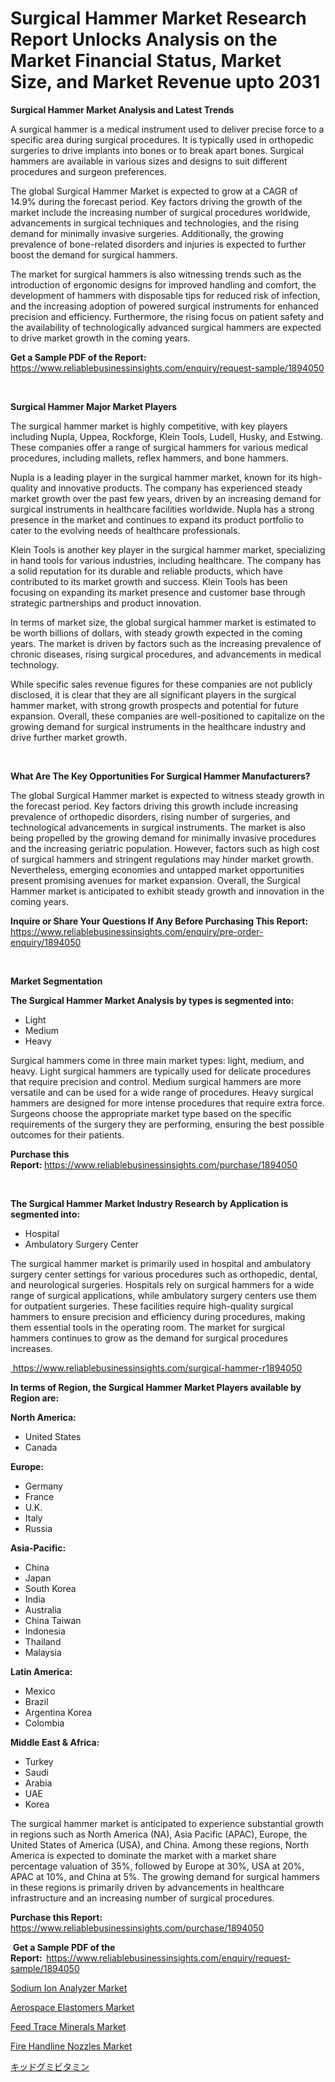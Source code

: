 <p><h1>Surgical Hammer Market Research Report Unlocks Analysis on the Market Financial Status, Market Size, and Market Revenue upto 2031</h1></p><p><strong>Surgical Hammer Market Analysis and Latest Trends</strong></p>
<p><p>A surgical hammer is a medical instrument used to deliver precise force to a specific area during surgical procedures. It is typically used in orthopedic surgeries to drive implants into bones or to break apart bones. Surgical hammers are available in various sizes and designs to suit different procedures and surgeon preferences.</p><p>The global Surgical Hammer Market is expected to grow at a CAGR of 14.9% during the forecast period. Key factors driving the growth of the market include the increasing number of surgical procedures worldwide, advancements in surgical techniques and technologies, and the rising demand for minimally invasive surgeries. Additionally, the growing prevalence of bone-related disorders and injuries is expected to further boost the demand for surgical hammers.</p><p>The market for surgical hammers is also witnessing trends such as the introduction of ergonomic designs for improved handling and comfort, the development of hammers with disposable tips for reduced risk of infection, and the increasing adoption of powered surgical instruments for enhanced precision and efficiency. Furthermore, the rising focus on patient safety and the availability of technologically advanced surgical hammers are expected to drive market growth in the coming years.</p></p>
<p><strong>Get a Sample PDF of the Report:&nbsp;</strong> <a href="https://www.reliablebusinessinsights.com/enquiry/request-sample/1894050">https://www.reliablebusinessinsights.com/enquiry/request-sample/1894050</a></p>
<p>&nbsp;</p>
<p><strong>Surgical Hammer Major Market Players</strong></p>
<p><p>The surgical hammer market is highly competitive, with key players including Nupla, Uppea, Rockforge, Klein Tools, Ludell, Husky, and Estwing. These companies offer a range of surgical hammers for various medical procedures, including mallets, reflex hammers, and bone hammers.</p><p>Nupla is a leading player in the surgical hammer market, known for its high-quality and innovative products. The company has experienced steady market growth over the past few years, driven by an increasing demand for surgical instruments in healthcare facilities worldwide. Nupla has a strong presence in the market and continues to expand its product portfolio to cater to the evolving needs of healthcare professionals.</p><p>Klein Tools is another key player in the surgical hammer market, specializing in hand tools for various industries, including healthcare. The company has a solid reputation for its durable and reliable products, which have contributed to its market growth and success. Klein Tools has been focusing on expanding its market presence and customer base through strategic partnerships and product innovation.</p><p>In terms of market size, the global surgical hammer market is estimated to be worth billions of dollars, with steady growth expected in the coming years. The market is driven by factors such as the increasing prevalence of chronic diseases, rising surgical procedures, and advancements in medical technology. </p><p>While specific sales revenue figures for these companies are not publicly disclosed, it is clear that they are all significant players in the surgical hammer market, with strong growth prospects and potential for future expansion. Overall, these companies are well-positioned to capitalize on the growing demand for surgical instruments in the healthcare industry and drive further market growth.</p></p>
<p>&nbsp;</p>
<p><strong>What Are The Key Opportunities For Surgical Hammer Manufacturers?</strong></p>
<p><p>The global Surgical Hammer market is expected to witness steady growth in the forecast period. Key factors driving this growth include increasing prevalence of orthopedic disorders, rising number of surgeries, and technological advancements in surgical instruments. The market is also being propelled by the growing demand for minimally invasive procedures and the increasing geriatric population. However, factors such as high cost of surgical hammers and stringent regulations may hinder market growth. Nevertheless, emerging economies and untapped market opportunities present promising avenues for market expansion. Overall, the Surgical Hammer market is anticipated to exhibit steady growth and innovation in the coming years.</p></p>
<p><strong>Inquire or Share Your Questions If Any Before Purchasing This Report:</strong> <a href="https://www.reliablebusinessinsights.com/enquiry/pre-order-enquiry/1894050">https://www.reliablebusinessinsights.com/enquiry/pre-order-enquiry/1894050</a></p>
<p>&nbsp;</p>
<p><strong>Market Segmentation</strong></p>
<p><strong>The Surgical Hammer Market Analysis by types is segmented into:</strong></p>
<p><ul><li>Light</li><li>Medium</li><li>Heavy</li></ul></p>
<p><p>Surgical hammers come in three main market types: light, medium, and heavy. Light surgical hammers are typically used for delicate procedures that require precision and control. Medium surgical hammers are more versatile and can be used for a wide range of procedures. Heavy surgical hammers are designed for more intense procedures that require extra force. Surgeons choose the appropriate market type based on the specific requirements of the surgery they are performing, ensuring the best possible outcomes for their patients.</p></p>
<p><strong>Purchase this Report:&nbsp;</strong><a href="https://www.reliablebusinessinsights.com/purchase/1894050">https://www.reliablebusinessinsights.com/purchase/1894050</a></p>
<p>&nbsp;</p>
<p><strong>The Surgical Hammer Market Industry Research by Application is segmented into:</strong></p>
<p><ul><li>Hospital</li><li>Ambulatory Surgery Center</li></ul></p>
<p><p>The surgical hammer market is primarily used in hospital and ambulatory surgery center settings for various procedures such as orthopedic, dental, and neurological surgeries. Hospitals rely on surgical hammers for a wide range of surgical applications, while ambulatory surgery centers use them for outpatient surgeries. These facilities require high-quality surgical hammers to ensure precision and efficiency during procedures, making them essential tools in the operating room. The market for surgical hammers continues to grow as the demand for surgical procedures increases.</p></p>
<p><a href="https://www.reliablebusinessinsights.com/surgical-hammer-r1894050">&nbsp;https://www.reliablebusinessinsights.com/surgical-hammer-r1894050</a></p>
<p><strong>In terms of Region, the Surgical Hammer Market Players available by Region are:</strong></p>
<p>
    <p> <strong> North America: </strong>
        <ul>
            <li>United States</li>
            <li>Canada</li>
        </ul>
        </p> 
    <p> <strong> Europe: </strong>
        <ul>
            <li>Germany</li>
            <li>France</li>
            <li>U.K.</li>
            <li>Italy</li>
            <li>Russia</li>
        </ul>
        </p> 
    <p> <strong> Asia-Pacific: </strong>
        <ul>
            <li>China</li>
            <li>Japan</li>
            <li>South Korea</li>
            <li>India</li>
            <li>Australia</li>
            <li>China Taiwan</li>
            <li>Indonesia</li>
            <li>Thailand</li>
            <li>Malaysia</li>
        </ul>
        </p> 
    <p> <strong> Latin America: </strong>
        <ul>
            <li>Mexico</li>
            <li>Brazil</li>
            <li>Argentina Korea</li>
            <li>Colombia</li>
        </ul>
        </p> 
    <p> <strong> Middle East & Africa: </strong>
        <ul>
            <li>Turkey</li>
            <li>Saudi</li>
            <li>Arabia</li>
            <li>UAE</li>
            <li>Korea</li>
        </ul>
    </p>
    </p>
<p><p>The surgical hammer market is anticipated to experience substantial growth in regions such as North America (NA), Asia Pacific (APAC), Europe, the United States of America (USA), and China. Among these regions, North America is expected to dominate the market with a market share percentage valuation of 35%, followed by Europe at 30%, USA at 20%, APAC at 10%, and China at 5%. The growing demand for surgical hammers in these regions is primarily driven by advancements in healthcare infrastructure and an increasing number of surgical procedures.</p></p>
<p><strong>Purchase this Report: </strong><a href="https://www.reliablebusinessinsights.com/purchase/1894050">https://www.reliablebusinessinsights.com/purchase/1894050</a></p>
<p>&nbsp;<strong>Get a Sample PDF of the Report:&nbsp;&nbsp;</strong><a href="https://www.reliablebusinessinsights.com/enquiry/request-sample/1894050">https://www.reliablebusinessinsights.com/enquiry/request-sample/1894050</a></p>
<p><strong></strong></p>
<p><p><a href="https://issuu.com/reportprime-2/docs/sodium-ion-analyzer-market-size-2030.pptx">Sodium Ion Analyzer Market</a></p><p><a href="https://www.linkedin.com/pulse/global-aerospace-elastomers-market-status-2024-2031-0v7ge">Aerospace Elastomers Market</a></p><p><a href="https://www.linkedin.com/pulse/feed-trace-minerals-market-outlook-complete-industry-analysis-gvz4e">Feed Trace Minerals Market</a></p><p><a href="https://github.com/bushilahore52/Market-Research-Report-List-1/blob/main/fire-handline-nozzles-market.md">Fire Handline Nozzles Market</a></p><p><a href="https://github.com/TysonKub/Market-Research-Report-List-1/blob/main/4507199168797.md">キッドグミビタミン</a></p></p>